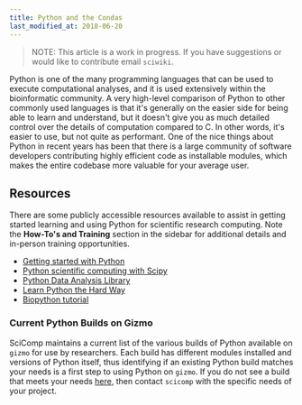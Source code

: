 ```yaml
---
title: Python and the Condas
last_modified_at: 2018-06-20
---
```


>NOTE: This article is a work in progress. If you have suggestions or would like to contribute email `sciwiki`.  


Python is one of the many programming languages that can be used to execute
computational analyses, and it is used extensively within the bioinformatic
community. A very high-level comparison of Python to other commonly used
languages is that it's generally on the easier side for being able to learn
and understand, but it doesn't give you as much detailed control over the
details of computation compared to C. In other words, it's easier to use,
but not quite as performant. One of the nice things about Python in recent
years has been that there is a large community of software developers contributing
highly efficient code as installable modules, which makes the entire codebase
more valuable for your average user.

## Resources
There are some publicly accessible resources available to assist in getting started learning and using Python for scientific research computing.  Note the **How-To's and Training** section in the sidebar for additional details and in-person training opportunities.   
  * [Getting started with Python](https://www.python.org/about/gettingstarted/)
  * [Python scientific computing with Scipy](https://www.scipy.org/getting-started.html)
  * [Python Data Analysis Library](http://pandas.pydata.org/pandas-docs/stable/10min.html)
  * [Learn Python the Hard Way](http://learnpythonthehardway.org/book/)
  * [Biopython tutorial](http://biopython.org/DIST/docs/tutorial/Tutorial.html)


### Current Python Builds on Gizmo
SciComp maintains a current list of the various builds of Python available on `gizmo` for use by researchers.  Each build has different modules installed and versions of Python itself, thus identifying if an existing Python build matches your needs is a first step to using Python on `gizmo`.  If you do not see a build that meets your needs [here,](https://fredhutch.github.io/easybuild-life-sciences/Python.html) then contact `scicomp` with the specific needs of your project.  
